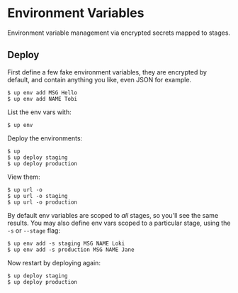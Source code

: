 
# Environment Variables

Environment variable management via encrypted secrets mapped to stages.

## Deploy

First define a few fake environment variables, they are encrypted by default,
and contain anything you like, even JSON for example.

```
$ up env add MSG Hello
$ up env add NAME Tobi
```

List the env vars with:

```
$ up env
```

Deploy the environments:

```
$ up
$ up deploy staging
$ up deploy production
```

View them:

```
$ up url -o
$ up url -o staging
$ up url -o production
```

By default env variables are scoped to _all_ stages, so you'll see the same results. You may also define env vars scoped to a particular stage, using the `-s` or `--stage` flag:

```
$ up env add -s staging MSG NAME Loki
$ up env add -s production MSG NAME Jane
```

Now restart by deploying again:

```
$ up deploy staging
$ up deploy production
```
